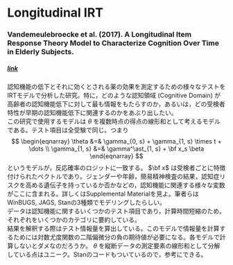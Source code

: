 # Longitudinal IRT

### Vandemeulebroecke et al. (2017). A Longitudinal Item Response Theory Model to Characterize Cognition Over Time in Elderly Subjects.
##### [link](https://ascpt.onlinelibrary.wiley.com/doi/full/10.1002/psp4.12219)

認知機能の低下とそれに効くとされる薬の効果を測定するための様々なテストをIRTモデルで分析した研究。特に，どのような認知領域 (Cognitive Domain) が高齢者の認知機能低下に対して最も情報をもたらすのか，あるいは，どの受検者特性が早期の認知機能低下に関連するのかをあぶり出したい。  
この研究で使用するモデルは $\theta$ を複数時点の得点の線形和として考えるモデルである。テスト項目は全受験で同じ。つまり
$$
\begin{eqnarray}
\theta &=& \gamma_{0, s} + \gamma_{1, s} \times t + \dots \\
\gamma_{1, s} &=& \gamma^\ast_{1, s} + \bf x_s \beta
\end{eqnarray}
$$
というモデルが，反応確率のロジットに一致する。 $\bf x$ は受検者ごとに特徴付けられたベクトルであり。ジェンダーや年齢，簡易精神検査の結果，認知症リスクを高める遺伝子を持っているか否かなどの，認知機能に関連する様々な変数がここに含まれる。詳しくはSupplemental Materialを見よ。筆者らはWinBUGS, JAGS, Stanの3種類でモデリングしたらしい。  
データは認知機能に関するいくつかのテスト項目であり，計算時間短縮のため，それぞれをいくつかのカテゴリに要約している。  
結果を解釈する際はテスト情報量を算出している。このモデルで情報量を計算するためには対数尤度関数の二階偏微分の負の期待値が必要になる。各モデルで計算しないとダメなのだろうか。
$\theta$ を縦断データの測定要素の線形和として分解している点はユニーク。Stanのコードもついているので，参考にできる。
